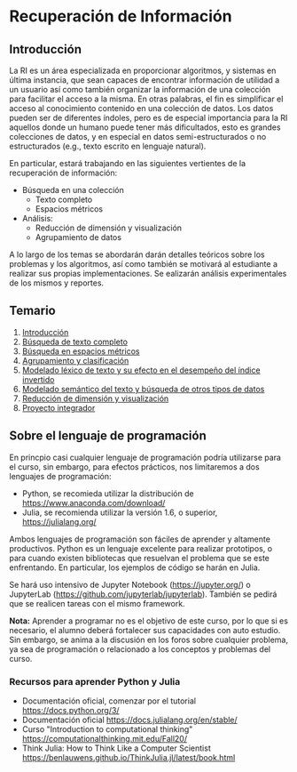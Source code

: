 # Recuperación de Información


## Introducción

La RI es un área especializada en proporcionar algoritmos, y sistemas en última instancia, que sean capaces de encontrar información de utilidad a un usuario así como también organizar la información de una colección para facilitar el acceso a la misma. En otras palabras, el fin es simplificar el acceso al conocimiento contenido en una colección de datos. Los datos pueden ser de diferentes índoles, pero es de especial importancia para la RI aquellos donde un humano puede tener más dificultados, esto es grandes colecciones de datos, y en especial en datos semi-estructurados o no estructurados (e.g., texto escrito en lenguaje natural).

En particular, estará trabajando en las siguientes vertientes de la recuperación de información:

- Búsqueda en una colección
  - Texto completo
  - Espacios métricos
- Análisis:
  - Reducción de dimensión y visualización
  - Agrupamiento de datos

A lo largo de los temas se abordarán darán detalles teóricos sobre los problemas y los algoritmos, así como también se motivará al estudiante a realizar sus propias implementaciones. Se ealizarán análisis experimentales de los mismos y reportes.

## Temario
1. [Introducción](Unidades/index.html)
2. [Búsqueda de texto completo](Unidades/index.html)
3. [Búsqueda en espacios métricos](Unidades/index.html)
4. [Agrupamiento y clasificación](Unidades/index.html)
5. [Modelado léxico de texto y su efecto en el desempeño del índice invertido](Unidades/index.html)
6. [Modelado semántico del texto y búsqueda de otros tipos de datos](Unidades/index.html)
7. [Reducción de dimensión y visualización](Unidades/index.html)
8. [Proyecto integrador](Unidades/index.html)

## Sobre el lenguaje de programación

En princpio casi cualquier lenguaje de programación podría utilizarse para el curso, sin embargo, para efectos prácticos, nos limitaremos a dos lenguajes de programación:

- Python, se recomieda utilizar la distribución de https://www.anaconda.com/download/
- Julia, se recomienda utilizar la versión 1.6, o superior, https://julialang.org/

Ambos lenguajes de programación son fáciles de aprender y altamente productivos. Python es un lenguaje excelente para realizar prototipos, o para cuando existen bibliotecas que resuelvan el problema que se este enfrentando. En particular, los ejemplos de código se harán en Julia.

Se hará uso intensivo de Jupyter Notebook (https://jupyter.org/) o JupyterLab (https://github.com/jupyterlab/jupyterlab). También se pedirá que se realicen tareas con el mismo framework.

**Nota:** Aprender a programar no es el objetivo de este curso, por lo que si es necesario, el alumno deberá fortalecer sus capacidades con auto estudio. Sin embargo, se anima a la discusión en los foros sobre cualquier problema, ya sea de programación o relacionado a los conceptos y problemas del curso.

### Recursos para aprender Python y Julia

- Documentación oficial, comenzar por el tutorial https://docs.python.org/3/
- Documentación oficial https://docs.julialang.org/en/stable/
- Curso "Introduction to computational thinking" https://computationalthinking.mit.edu/Fall20/
- Think Julia: How to Think Like a Computer Scientist https://benlauwens.github.io/ThinkJulia.jl/latest/book.html

